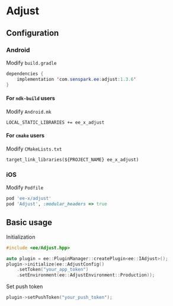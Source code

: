 # Adjust
## Configuration
### Android
Modify `build.gradle`
```java
dependencies {
    implementation 'com.senspark.ee:adjust:1.3.6'
}
```

#### For `ndk-build` users
Modify `Android.mk`
```
LOCAL_STATIC_LIBRARIES += ee_x_adjust
```

#### For `cmake` users
Modify `CMakeLists.txt`
```
target_link_libraries(${PROJECT_NAME} ee_x_adjust)
```
### iOS
Modify `Podfile`
```ruby
pod 'ee-x/adjust'
pod 'Adjust', :modular_headers => true
```

## Basic usage
Initialization
```cpp
#include <ee/Adjust.hpp>

auto plugin = ee::PluginManager::createPlugin<ee::IAdjust>();
plugin->initialize(ee::AdjustConfig()
    .setToken("your_app_token")
    .setEnvironment(ee::AdjustEnvironment::Production));
```

Set push token
```cpp
plugin->setPushToken("your_push_token");
```